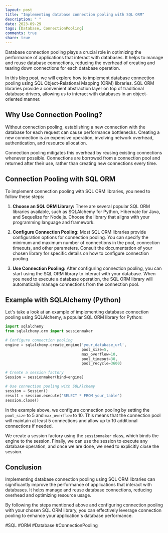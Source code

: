 ```yaml
---
layout: post
title: "Implementing database connection pooling with SQL ORM"
description: " "
date: 2023-09-29
tags: [Database, ConnectionPooling]
comments: true
share: true
---
```


Database connection pooling plays a crucial role in optimizing the performance of applications that interact with databases. It helps to manage and reuse database connections, reducing the overhead of creating and tearing down connections for each database operation.

In this blog post, we will explore how to implement database connection pooling using SQL Object-Relational Mapping (ORM) libraries. SQL ORM libraries provide a convenient abstraction layer on top of traditional database drivers, allowing us to interact with databases in an object-oriented manner.

## Why Use Connection Pooling?

Without connection pooling, establishing a new connection with the database for each request can cause performance bottlenecks. Creating a new connection is an expensive operation, involving network overhead, authentication, and resource allocation.

Connection pooling mitigates this overhead by reusing existing connections whenever possible. Connections are borrowed from a connection pool and returned after their use, rather than creating new connections every time.

## Connection Pooling with SQL ORM

To implement connection pooling with SQL ORM libraries, you need to follow these steps:

1. **Choose an SQL ORM Library:** There are several popular SQL ORM libraries available, such as SQLAlchemy for Python, Hibernate for Java, and Sequelize for Node.js. Choose the library that aligns with your programming language and framework.

2. **Configure Connection Pooling:** Most SQL ORM libraries provide configuration options for connection pooling. You can specify the minimum and maximum number of connections in the pool, connection timeouts, and other parameters. Consult the documentation of your chosen library for specific details on how to configure connection pooling.

3. **Use Connection Pooling:** After configuring connection pooling, you can start using the SQL ORM library to interact with your database. When you need to execute a database operation, the SQL ORM library will automatically manage connections from the connection pool.

## Example with SQLAlchemy (Python)

Let's take a look at an example of implementing database connection pooling using SQLAlchemy, a popular SQL ORM library for Python:

```python
import sqlalchemy
from sqlalchemy.orm import sessionmaker

# Configure connection pooling
engine = sqlalchemy.create_engine('your_database_url',
                                  pool_size=5,
                                  max_overflow=10,
                                  pool_timeout=30,
                                  pool_recycle=3600)

# Create a session factory
Session = sessionmaker(bind=engine)

# Use connection pooling with SQLAlchemy
session = Session()
result = session.execute('SELECT * FROM your_table')
session.close()
```

In the example above, we configure connection pooling by setting the `pool_size` to 5 and `max_overflow` to 10. This means that the connection pool will maintain at least 5 connections and allow up to 10 additional connections if needed.

We create a session factory using the `sessionmaker` class, which binds the engine to the session. Finally, we can use the session to execute any database operation, and once we are done, we need to explicitly close the session.

## Conclusion

Implementing database connection pooling using SQL ORM libraries can significantly improve the performance of applications that interact with databases. It helps manage and reuse database connections, reducing overhead and optimizing resource usage.

By following the steps mentioned above and configuring connection pooling with your chosen SQL ORM library, you can effectively leverage connection pooling to enhance your application's database performance.

#SQL #ORM #Database #ConnectionPooling